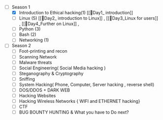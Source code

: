 - [ ] Season 1 
    - [x]  Introduction to Ethical hacking(1) [[💖Day1_ introduction]]
    - [ ] Linux (5) [[💖Day2_ introduction to Linux]] , [[💖Day3_Linux for users]] ,         [[💖Day4_Further on Linux]] ,
    - [ ] Python (3) 
    - [ ] Bash (2) 
    - [ ] Networking (1) 
- [ ]  Season 2
    - [ ] Foot-printing and recon 
    - [ ] Scanning Network 
    - [ ] Malware threats 
    - [ ] Social Engineering( Social Media hacking ) 
    - [ ] Steganography & Cryptography 
    - [ ] Sniffing 
    - [ ] System Hacking( Phone, Computer, Server hacking , reverse shell) 
    - [ ] DOS/DDOS + DARK WEB 
    - [ ] Hacking Websites 
    - [ ] Hacking Wireless Networks { WIFI and ETHERNET hacking} 
    - [ ] CTF 
    - [ ] BUG BOUNTY HUNTING & What you have to Do next?